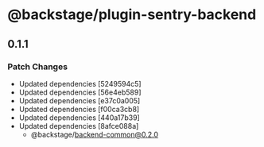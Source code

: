 # @backstage/plugin-sentry-backend

## 0.1.1
### Patch Changes

- Updated dependencies [5249594c5]
- Updated dependencies [56e4eb589]
- Updated dependencies [e37c0a005]
- Updated dependencies [f00ca3cb8]
- Updated dependencies [440a17b39]
- Updated dependencies [8afce088a]
  - @backstage/backend-common@0.2.0
